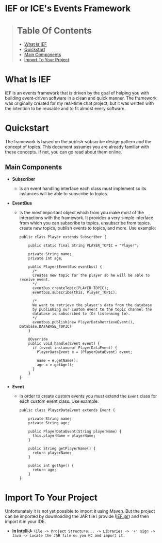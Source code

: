 # IEF or ICE's Events Framework

> # Table Of Contents 
>  * [What Is IEF](#what-is-ief)
>  * [Quickstart](#quickstart)
>  * [Main Components](#main-components)
>  * [Import To Your Project](#import-to-your-project)

# What Is IEF

IEF is an events framework that is driven by the goal of helping you with building event-driven software in a clean and quick manner.
The framework was originally created for my real-time chat project, but it was written with the intention to be reusable and to fit almost every software.

# Quickstart

The framework is based on the publish-subscribe design pattern and the concept of topics.
This document assumes you are already familiar with these concepts. If not, you can go read about them online.

## Main Components

  * **Subscriber**
    
    * Is an event handling interface each class must implement so its instances will be able to subscribe to topics. 

  * **EventBus**

    * Is the most important object which from you make most of the interactions with the framework. It provides a very simple interface from which you can subscribe to topics,
      unsubscribe from topics, create new topics, publish events to topics, and more. Use example:
      
      ```
      public class Player extends Subscriber {
          
          public static final String PLAYER_TOPIC = "Player";

          private String name;
          private int age;

          public Player(EventBus eventbus) {
            /*
            Creates new topic for the player so he will be able to receive event.
            */
            eventBus.createTopic(PLAYER_TOPIC);
            eventbus.subscribe(this, Player_TOPIC);
            
            /*
            We want to retrieve the player's data from the database 
            by publishing our custom event to the topic channel the 
            database is subscribed to (Or listenning to).
            */
            eventbus.publish(new PlayerDataRetrieveEvent(), Database.DATABASE_TOPIC)
          }
          
          @Override
          public void handle(Event event) {
            if (event instanceof PlayerDataEvent) {
              PlayerDataEvent e = (PlayerDataEvent) event;
              
              name = e.getName();
              age = e.getAge();
            }
          }
      }
      ```

  * **Event**

    * In order to create custom events you must extend the `Event` class for each custom event class. Use example:
      
      ```
      public class PlayerDataEvent extends Event {
          
          private String name;
          private String age;
          
          public PlayerDataEvent(String playerName) {
            this.playerName = playerName;
          }
          
          public String getPlayerName() {
            return playerName;
          }
          
          public int getAge() {
            return age;
          }
      }
      ```
       
# Import To Your Project

Unfortunately it is not yet possible to import it using Maven. 
But the project can be imported by downloading the JAR file I 
provide ([IEF.jar](https://github.com/RonBY14/IEF/blob/main/IEF.jar?raw=true))
and then import it in your IDE.
  
* **In IntelliJ:** `File -> Project Structure... -> Libraries -> '+' sign -> Java -> Locate the JAR file on you PC and import it.`
                 






